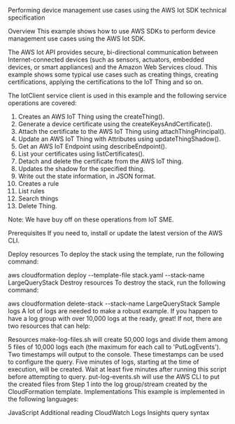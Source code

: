 Performing device management use cases using the AWS Iot SDK technical specification

Overview
This example shows how to use AWS SDKs to perform device management use cases using the AWS Iot SDK.

The AWS Iot API provides secure, bi-directional communication between Internet-connected devices (such as sensors, actuators, embedded devices, or smart appliances) and the Amazon Web Services cloud. This example shows some typical use cases such as creating things, creating certifications, applying the certifications to the IoT Thing and so on. 

The IotClient service client is used in this example and the following service operations are covered:

1. Creates an AWS IoT Thing using the createThing().
2. Generate a device certificate using the createKeysAndCertificate().
3. Attach the certificate to the AWS IoT Thing using attachThingPrincipal().
4. Update an AWS IoT Thing with Attributes using updateThingShadow().
5. Get an AWS IoT Endpoint using describeEndpoint().
6. List your certificates using listCertificates().
7. Detach and delete the certificate from the AWS IoT thing.
8. Updates the shadow for the specified thing.
9. Write out the state information, in JSON format.
10. Creates a rule
11. List rules
12. Search things
13. Delete Thing.

 Note: We have buy off on these operations from IoT SME. 

Prerequisites
If you need to, install or update the latest version of the AWS CLI.

Deploy resources
To deploy the stack using the template, run the following command:

aws cloudformation deploy --template-file stack.yaml --stack-name LargeQueryStack
Destroy resources
To destroy the stack, run the following command:

aws cloudformation delete-stack --stack-name LargeQueryStack
Sample logs
A lot of logs are needed to make a robust example. If you happen to have a log group with over 10,000 logs at the ready, great! If not, there are two resources that can help:

Resources
make-log-files.sh will create 50,000 logs and divide them among 5 files of 10,000 logs each (the maximum for each call to 'PutLogEvents'). Two timestamps will output to the console. These timestamps can be used to configure the query. Five minutes of logs, starting at the time of execution, will be created. Wait at least five minutes after running this script before attempting to query.
put-log-events.sh will use the AWS CLI to put the created files from Step 1 into the log group/stream created by the CloudFormation template.
Implementations
This example is implemented in the following languages:

JavaScript
Additional reading
CloudWatch Logs Insights query syntax